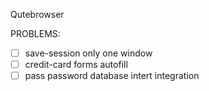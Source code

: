 Qutebrowser

PROBLEMS:
- [ ] save-session only one window
- [ ] credit-card forms autofill
- [ ] pass password database intert integration
